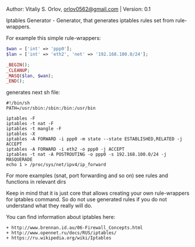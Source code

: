 Author: Vitaliy S. Orlov, orlov0562@gmail.com | Version: 0.1

Iptables Generator - Generator, that generates iptables rules set from rule-wrappers.

For example this simple rule-wrappers:
```php
$wan = ['int' => 'ppp0'];
$lan = ['int' => 'eth2', 'net' => '192.168.100.0/24'];

_BEGIN();
_CLEANUP;
_MASQ($lan, $wan);
_END();

```
generates next sh file:
```
#!/bin/sh
PATH=/usr/sbin:/sbin:/bin:/usr/bin

iptables -F
iptables -t nat -F
iptables -t mangle -F
iptables -X
iptables -A FORWARD -i ppp0 -m state --state ESTABLISHED,RELATED -j ACCEPT
iptables -A FORWARD -i eth2 -o ppp0 -j ACCEPT
iptables -t nat -A POSTROUTING -o ppp0 -s 192.168.100.0/24 -j MASQUERADE
echo 1 > /proc/sys/net/ipv4/ip_forward
```

For more examples (snat, port forwarding and so on) see rules and functions in relevant dirs

Keep in mind that it is just core that allows creating your own rule-wrappers for iptables command.
So do not use generated rules if you do not understand what they really will do.

You can find information about iptables here:
```
+ http://www.brennan.id.au/06-Firewall_Concepts.html
+ http://www.opennet.ru/docs/RUS/iptables/
+ https://ru.wikipedia.org/wiki/Iptables
```
